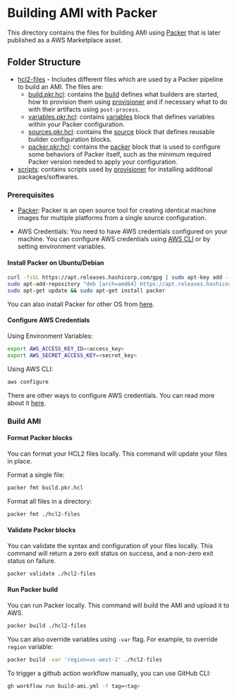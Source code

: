 # Building AMI with Packer

This directory contains the files for building AMI using [Packer](https://github.com/hashicorp/packer) that is later published as a AWS Marketplace asset.



## Folder Structure

- [hcl2-files](./hcl2-files/) - Includes different files which are used by a Packer pipeline to build an AMI. The files are:
  - [build.pkr.hcl](./hcl2-files/build.pkr.hcl): contains the [build](https://developer.hashicorp.com/packer/docs/templates/hcl_templates/blocks/build) defines what builders are started, how to provision them using [provisioner](https://developer.hashicorp.com/packer/docs/templates/hcl_templates/blocks/build/provisioner) and if necessary what to do with their artifacts using `post-process`.
  - [variables.pkr.hcl](./hcl2-files/variables.pkr.hcl): contains [variables](https://developer.hashicorp.com/packer/docs/templates/hcl_templates/blocks/variable) block that defines variables within your Packer configuration.
  - [sources.pkr.hcl](./hcl2-files/sources.pkr.hcl): contains the [source](https://developer.hashicorp.com/packer/docs/templates/hcl_templates/blocks/source) block that defines reusable builder configuration blocks.
  - [packer.pkr.hcl](./hcl2-files/packer.pkr.hcl): contains the [packer](https://developer.hashicorp.com/packer/docs/templates/hcl_templates/blocks/packer) block that is used to configure some behaviors of Packer itself, such as the minimum required Packer version needed to apply your configuration.
- [scripts](./scripts): contains scripts used by [provisioner](https://developer.hashicorp.com/packer/docs/templates/hcl_templates/blocks/build/provisioner) for installing additonal packages/softwares.


### Prerequisites
 - [Packer](https://developer.hashicorp.com/packer/docs/intro): Packer is an open source tool for creating identical machine images for multiple platforms from a single source configuration.

 - AWS Credentials: You need to have AWS credentials configured on your machine. You can configure AWS credentials using [AWS CLI](https://github.com/aws/aws-cli) or by setting environment variables.

 #### Install Packer on Ubuntu/Debian
 ```bash
 curl -fsSL https://apt.releases.hashicorp.com/gpg | sudo apt-key add -
 sudo apt-add-repository "deb [arch=amd64] https://apt.releases.hashicorp.com $(lsb_release -cs) main"
 sudo apt-get update && sudo apt-get install packer
 ```

You can also install Packer for other OS from [here](https://developer.hashicorp.com/packer/tutorials/docker-get-started/get-started-install-cli).

#### Configure AWS Credentials

Using Environment Variables:
```bash
export AWS_ACCESS_KEY_ID=<access_key>
export AWS_SECRET_ACCESS_KEY=<secret_key>
````

Using AWS CLI:
```bash
aws configure
```

There are other ways to configure AWS credentials. You can read more about it [here](https://github.com/aws/aws-cli?tab=readme-ov-file#configuration).

### Build AMI

#### Format Packer blocks
You can format your HCL2 files locally. This command will update your files in place.

Format a single file:
```bash
packer fmt build.pkr.hcl 
```

Format all files in a directory:
```bash
packer fmt ./hcl2-files
```

#### Validate Packer blocks
You can validate the syntax and configuration of your files locally. This command will return a zero exit status on success, and a non-zero exit status on failure. 

```bash
packer validate ./hcl2-files
```

#### Run Packer build
You can run Packer locally. This command will build the AMI and upload it to AWS.

```bash
packer build ./hcl2-files
```

You can also override variables using `-var` flag. For example, to override `region` variable:
```bash
packer build -var 'region=us-west-2' ./hcl2-files
```

To trigger a github action workflow manually, you can use GitHub CLI:
```bash
gh workflow run build-ami.yml -f tag=<tag>
```
